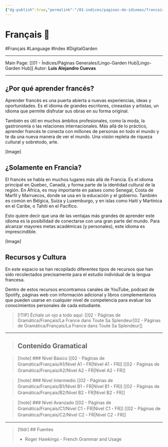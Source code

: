```yaml
---
{"dg-publish":true,"permalink":"/01-indices/paginas-de-idiomas/francais/"}
---
```


# Français 🥐
#Français #Language #Index #DigitalGarden 
___
Main Page: [[01 - Índices/Páginas Generales/Lingo-Garden Hub\|Lingo-Garden Hub]] 
Autor: **Luis Alejandro Cuevas**
___

## ¿Por qué aprender francés?
Aprender francés es una puerta abierta a nuevas experiencias, ideas y oportunidades. Es el idioma de grandes escritores, cineastas y artistas, un idioma que permite disfrutar sus obras en su forma original.

También es útil en muchos ámbitos profesionales, como la moda, la gastronomía o las relaciones internacionales. Más allá de lo práctico, aprender francés te conecta con millones de personas en todo el mundo y te da una nueva manera de ver el mundo. Una visión repleta de riqueza cultural y sobretodo, arte.

[Image]

## ¿Solamente en Francia?

El francés se habla en muchos lugares más allá de Francia. Es el idioma principal en Quebec, Canadá, y forma parte de la identidad cultural de la región. En África, es muy importante en países como Senegal, Costa de Marfil y Marruecos, donde se usa en la educación y el gobierno. También es común en Bélgica, Suiza y Luxemburgo, y en islas como Haití y Martinica en el Caribe, o Tahití en el Pacífico.

Esto quiere decir que una de las ventajas más grandes de aprender este idioma es la posibilidad de conectarse con una gran parte del mundo. Para alcanzar mayores metas académicas (y personales), este idioma es imprescindible.

[Image]

## Recursos y Cultura
En este espacio se han recopilado diferentes tipos de recursos que han sido recolectados precisamente para el estudio individual de la lengua francesa.

Dentro de estos recursos encontramos canales de YouTube, podcast de Spotify, páginas web con información adicional y libros complementarios que pueden usarse en cualquier nivel de competencia para evaluar los conocimientos personales de cada estudiante.

> [!TIP] Échale un ojo a todo aquí:
> [[02 - Páginas de Gramática/Français/La France dans Toute Sa Splendeur\|02 - Páginas de Gramática/Français/La France dans Toute Sa Splendeur]]

___

>## Contenido Gramatical

>[!note] ### Nivel Básico
> [[02 - Páginas de Gramática/Français/A1/Nivel A1・FR\|Nivel A1・FR]]
[[02 - Páginas de Gramática/Français/A2/Nivel A2・FR\|Nivel A2・FR]]



> [!note] ### Nivel Intermedio
>  [[02 - Páginas de Gramática/Français/B1/Nivel B1・FR\|Nivel B1・FR]]
 [[02 - Páginas de Gramática/Français/B2/Nivel B2・FR\|Nivel B2・FR]]



> [!note] ### Nivel Avanzado
 [[02 - Páginas de Gramática/Français/C1/Nivel C1・FR\|Nivel C1・FR]]
 [[02 - Páginas de Gramática/Français/C2/Nivel C2・FR\|Nivel C2・FR]]

___

>[!tldr] ## Fuentes
>- Roger Hawkings - French Grammar and Usage